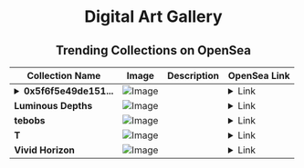 <div align="center">

# Digital Art Gallery

## Trending Collections on OpenSea

| Collection Name                       | Image                                                                                     | Description                       | OpenSea Link                                                                                          |
|---------------------------------------|-------------------------------------------------------------------------------------------|-----------------------------------|--------------------------------------------------------------------------------------------------------|
| **<details><summary>0x5f6f5e49de151...</summary>0x5f6f5e49de15162a81d8feaa4be77d96075957aa</details>** | ![Image](https://i.seadn.io/s/raw/files/0120dbe70465f91ae019e541cba50a56.jpg?w=500&auto=format?w=200&auto=format) |  | <details><summary>Link</summary>[0x5f6f5e49de15162a81d8feaa4be77d96075957aa](https://opensea.io/collection/0x5f6f5e49de15162a81d8feaa4be77d96075957aa)</details> |
| **Luminous Depths** | ![Image](https://i.seadn.io/s/raw/files/4a254b31e1bd114c329564d0b8f2dd48.jpg?w=500&auto=format?w=200&auto=format) |  | <details><summary>Link</summary>[Luminous Depths](https://opensea.io/collection/luminous-depths-3)</details> |
| **tebobs** | ![Image](https://raw.seadn.io/files/8feb0f900c6f1b85bfd1126120a16664.svg?w=200&auto=format) |  | <details><summary>Link</summary>[tebobs](https://opensea.io/collection/tebobs)</details> |
| **T** | ![Image](https://i.seadn.io/s/raw/files/996913debefdf1bfb635c222ad2c92ea.jpg?w=500&auto=format?w=200&auto=format) |  | <details><summary>Link</summary>[T](https://opensea.io/collection/t-2242)</details> |
| **Vivid Horizon** | ![Image](https://i.seadn.io/s/raw/files/7d60a615f838fcf8b4bf4dede9fbdf81.jpg?w=500&auto=format?w=200&auto=format) |  | <details><summary>Link</summary>[Vivid Horizon](https://opensea.io/collection/vivid-horizon)</details> |

</div>